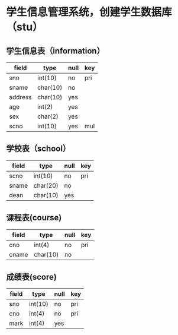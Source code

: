 # 学生信息管理系统，创建学生数据库（stu）
## 学生信息表（information）
| field | type | null | key |
--------|------|------|-----|
| sno | int(10) | no | pri |
| sname | char(10) | no |
| address | char(10) | yes |
| age | int(2) | yes |
| sex | char(2) | yes |
| scno | int(10) | yes | mul |


## 学校表（school）
| field | type | null | key |
--------|------|------|-----|
| scno | int(10) | no | pri |
| sname | char(20) | no |
| dean | char(10) | yes |

## 课程表(course)
| field | type | null | key |
--------|------|------|-----|
| cno | int(4) | no | pri |
| cname | char(10) | no |

## 成绩表(score)
| field | type | null | key |
--------|------|------|-----|
| sno | int(10) | no | pri |
| cno | int(4) | no | pri |
| mark | int(4) | yes |


